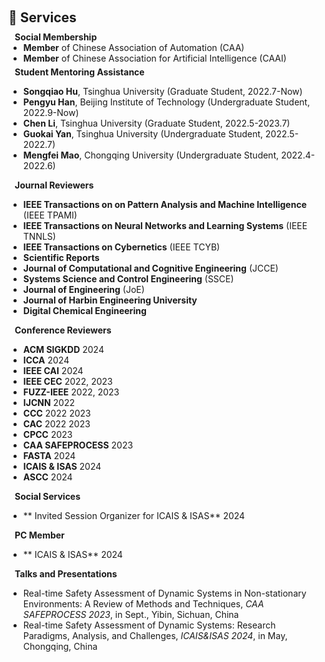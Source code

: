 <h1 id="services"></h1>

<h2 style="margin: 60px 0px 10px;">📜 Services</h2>

<h4 style="margin:0 10px 0;">Social Membership</h4>

<ul style="margin:0 0 5px;">
  <li><autocolor><strong>Member</strong> of Chinese Association of Automation (CAA)</autocolor></li>
  <li><autocolor><strong>Member</strong> of Chinese Association for Artificial Intelligence (CAAI)</autocolor></li>  
</ul>

<h4 style="margin:0 10px 0;">Student Mentoring Assistance</h4>

* **Songqiao Hu**,  Tsinghua University (Graduate Student, 2022.7-Now)
* **Pengyu Han**, Beijing Institute of Technology (Undergraduate Student, 2022.9-Now)
* **Chen Li**, Tsinghua University (Graduate Student, 2022.5-2023.7)
* **Guokai Yan**, Tsinghua University (Undergraduate Student, 2022.5-2022.7)
* **Mengfei Mao**, Chongqing University (Undergraduate Student, 2022.4-2022.6)


<h4 style="margin:0 10px 0;">Journal Reviewers</h4>

* **IEEE Transactions on on Pattern Analysis and Machine Intelligence** (IEEE TPAMI) 
* **IEEE Transactions on Neural Networks and Learning Systems** (IEEE TNNLS) 
* **IEEE Transactions on Cybernetics** (IEEE TCYB)
* **Scientific Reports**
* **Journal of Computational and Cognitive Engineering** (JCCE)
* **Systems Science and Control Engineering** (SSCE)
* **Journal of Engineering** (JoE)
* **Journal of Harbin Engineering University**
* **Digital Chemical Engineering**
 
<h4 style="margin:0 10px 0;">Conference Reviewers</h4>

* **ACM SIGKDD** 2024
* **ICCA** 2024
* **IEEE CAI** 2024
* **IEEE CEC** 2022, 2023
* **FUZZ-IEEE** 2022, 2023
* **IJCNN** 2022
* **CCC** 2022 2023
* **CAC** 2022 2023
* **CPCC** 2023
* **CAA SAFEPROCESS** 2023
* **FASTA** 2024
* **ICAIS & ISAS** 2024
* **ASCC** 2024

<h4 style="margin:0 10px 0;">Social Services</h4>

* ** Invited Session Organizer for ICAIS & ISAS**  2024

<h4 style="margin:0 10px 0;">PC Member</h4>

* ** ICAIS & ISAS**  2024


<h4 style="margin:0 10px 0;">Talks and Presentations</h4>

* Real-time Safety Assessment of Dynamic Systems in Non-stationary Environments: A Review of Methods and Techniques,  *CAA SAFEPROCESS 2023*, in Sept., Yibin, Sichuan, China
* Real-time Safety Assessment of Dynamic Systems: Research Paradigms, Analysis, and Challenges, *ICAIS&ISAS 2024*, in May, Chongqing, China








